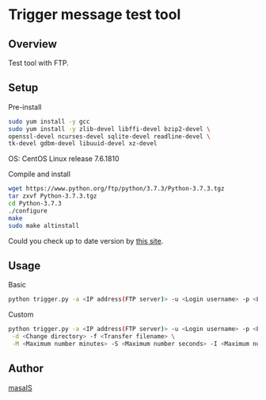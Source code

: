 # Trigger message test tool

## Overview
Test tool with FTP. 

## Setup
Pre-install
```sh
sudo yum install -y gcc
sudo yum install -y zlib-devel libffi-devel bzip2-devel \
openssl-devel ncurses-devel sqlite-devel readline-devel \
tk-devel gdbm-devel libuuid-devel xz-devel
```
OS: CentOS Linux release 7.6.1810

Compile and install
```sh
wget https://www.python.org/ftp/python/3.7.3/Python-3.7.3.tgz
tar zxvf Python-3.7.3.tgz
cd Python-3.7.3
./configure
make
sudo make altinstall
```
Could you check up to date version by [this site](https://www.python.org/downloads/).

## Usage
Basic
```sh
python trigger.py -a <IP address(FTP server)> -u <Login username> -p <Login password>
```

Custom
```sh
python trigger.py -a <IP address(FTP server)> -u <Login username> -p <Login password> \
 -d <Change directory> -f <Transfer filename> \
 -M <Maximum number minutes> -S <Maximum number seconds> -I <Maximum number modules>
```

## Author
[masaIS](https://github.com/MasaIS)
